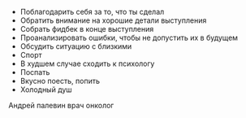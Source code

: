 * Поблагодарить себя за то, что ты сделал
* Обратить внимание на хорошие детали выступления
* Собрать фидбек в конце выступления
* Проанализировать ошибки, чтобы не допустить их в будущем
* Обсудить ситуацию с близкими
* Спорт 
* В худшем случае сходить к психологу
* Поспать
* Вкусно поесть, попить
* Холодный душ

Андрей палевин врач онколог



